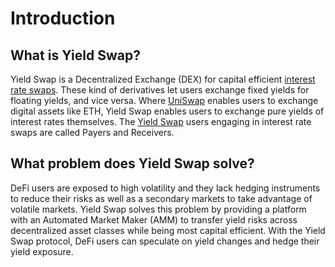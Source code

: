 # Introduction

## What is Yield Swap?

Yield Swap is a Decentralized Exchange (DEX) for capital efficient [interest rate swaps]. These kind of derivatives let users exchange fixed yields for floating yields, and vice versa. Where [UniSwap] enables users to exchange digital assets like ETH, Yield Swap enables users to exchange pure yields of interest rates themselves. The [Yield Swap] users engaging in interest rate swaps are called Payers and Receivers.

## What problem does Yield Swap solve?

DeFi users are exposed to high volatility and they lack hedging instruments to reduce their risks as well as a secondary markets to take advantage of volatile markets. Yield Swap solves this problem by providing a platform with an Automated Market Maker (AMM) to transfer yield risks across decentralized asset classes while being most capital efficient. With the Yield Swap protocol, DeFi users can speculate on yield changes and hedge their yield exposure.

[interest rate swaps]: https://en.wikipedia.org/wiki/Interest_rate_swap
[Yield Swap]: ./bilateral_agreement.md[Payers-and-Receivers]
[UniSwap]: https://uniswap.org
